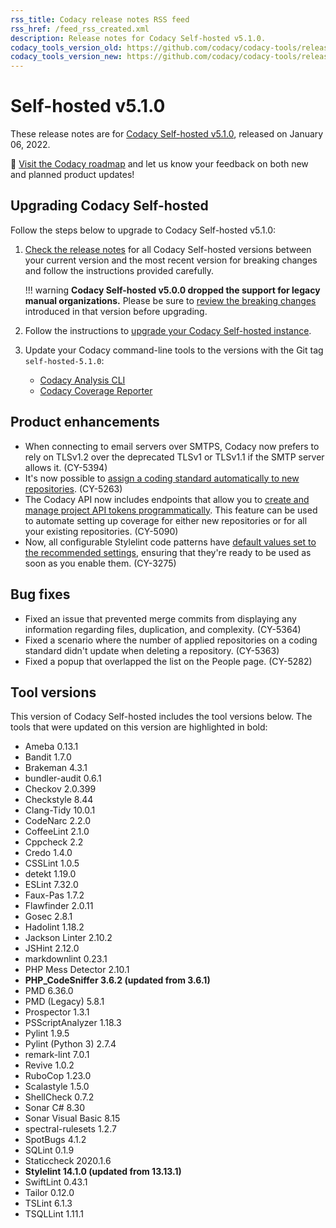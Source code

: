 ```yaml
---
rss_title: Codacy release notes RSS feed
rss_href: /feed_rss_created.xml
description: Release notes for Codacy Self-hosted v5.1.0.
codacy_tools_version_old: https://github.com/codacy/codacy-tools/releases/tag/4.0.28
codacy_tools_version_new: https://github.com/codacy/codacy-tools/releases/tag/4.0.40
---
```


# Self-hosted v5.1.0

These release notes are for [Codacy Self-hosted v5.1.0](https://github.com/codacy/chart/releases/tag/5.1.0), released on January 06, 2022.

📢 [Visit the Codacy roadmap](https://roadmap.codacy.com) and <span class="skip-vale">let us know</span> your feedback on both new and planned product updates!

## Upgrading Codacy Self-hosted

Follow the steps below to upgrade to Codacy Self-hosted v5.1.0:

1.  [Check the release notes](../index.md#self-hosted) for all Codacy Self-hosted versions between your current version and the most recent version for breaking changes and follow the instructions provided <span class="skip-vale">carefully</span>.

    !!! warning
        **Codacy Self-hosted v5.0.0 dropped the support for legacy manual organizations.** Please be sure to [review the breaking changes](self-hosted-v5.0.0.md#breaking-changes) introduced in that version before upgrading.

1.  Follow the instructions to [upgrade your Codacy Self-hosted instance](../../chart/maintenance/upgrade.md).

1.  Update your Codacy command-line tools to the versions with the Git tag `self-hosted-5.1.0`:

    -   [Codacy Analysis CLI](https://github.com/codacy/codacy-analysis-cli/releases/tag/self-hosted-5.1.0)
    -   [Codacy Coverage Reporter](https://github.com/codacy/codacy-coverage-reporter/releases/tag/self-hosted-5.1.0)

## Product enhancements

-   When connecting to email servers over SMTPS, Codacy now prefers to rely on TLSv1.2 over the deprecated TLSv1 or TLSv1.1 if the SMTP server allows it. (CY-5394)
-   It's now possible to [assign a coding standard automatically to new repositories](https://docs.codacy.com/v5.1/organizations/using-a-coding-standard/#set-default). (CY-5263)
-   The Codacy API now includes endpoints that allow you to [create and manage project API tokens programmatically](https://docs.codacy.com/v5.1/codacy-api/examples/creating-project-api-tokens-programmatically). This feature can be used to automate setting up coverage for either new repositories or for all your existing repositories. (CY-5090)
-   Now, all configurable Stylelint code patterns have [default values set to the recommended settings](https://github.com/codacy/codacy-stylelint/pull/240/files), ensuring that they're ready to be used as soon as you enable them. (CY-3275)

## Bug fixes

-   Fixed an issue that prevented merge commits from displaying any information regarding files, duplication, and complexity. (CY-5364)
-   Fixed a scenario where the number of applied repositories on a coding standard didn't update when deleting a repository. (CY-5363)
-   Fixed a popup that overlapped the list on the People page. (CY-5282)

## Tool versions

This version of Codacy Self-hosted includes the tool versions below. The tools that were updated on this version are highlighted in bold:

-   Ameba 0.13.1
-   Bandit 1.7.0
-   Brakeman 4.3.1
-   bundler-audit 0.6.1
-   Checkov 2.0.399
-   Checkstyle 8.44
-   Clang-Tidy 10.0.1
-   CodeNarc 2.2.0
-   CoffeeLint 2.1.0
-   Cppcheck 2.2
-   Credo 1.4.0
-   CSSLint 1.0.5
-   detekt 1.19.0
-   ESLint 7.32.0
-   Faux-Pas 1.7.2
-   Flawfinder 2.0.11
-   Gosec 2.8.1
-   Hadolint 1.18.2
-   Jackson Linter 2.10.2
-   JSHint 2.12.0
-   markdownlint 0.23.1
-   PHP Mess Detector 2.10.1
-   **PHP_CodeSniffer 3.6.2 (updated from 3.6.1)**
-   PMD 6.36.0
-   PMD (Legacy) 5.8.1
-   Prospector 1.3.1
-   PSScriptAnalyzer 1.18.3
-   Pylint 1.9.5
-   Pylint (Python 3) 2.7.4
-   remark-lint 7.0.1
-   Revive 1.0.2
-   RuboCop 1.23.0
-   Scalastyle 1.5.0
-   ShellCheck 0.7.2
-   Sonar C# 8.30
-   Sonar Visual Basic 8.15
-   spectral-rulesets 1.2.7
-   SpotBugs 4.1.2
-   SQLint 0.1.9
-   Staticcheck 2020.1.6
-   **Stylelint 14.1.0 (updated from 13.13.1)**
-   SwiftLint 0.43.1
-   Tailor 0.12.0
-   TSLint 6.1.3
-   TSQLLint 1.11.1
